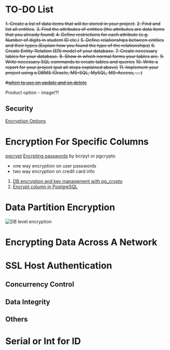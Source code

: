 TO-DO List
==========

~~1. Create a list of data items that will be stored in your project.~~
~~2. Find and list all entities.~~
~~3. Find the attributes of entities (the attributes are data items that you already found)~~
~~4. Define restrictions for each attribute (e.g. Number of digits in student ID etc.)~~
~~5. Define relationships between entities and their types (Explain how you found the type of the relationships)~~
~~6. Create Entity-Relation (ER) model of your database.~~
~~7. Create necessary tables for your database.~~
~~8. Show in which normal forms your tables are.~~
~~9. Write necessary SQL commands to create tables and queries~~
~~10. Write a report for your project (put all steps explained above)~~
~~11. Implement your project using a DBMS (Oracle, MS-SQL, MySQL, MS-Access, … )~~

~~#[when to use on update and on delete](https://stackoverflow.com/questions/6720050/foreign-key-constraints-when-to-use-on-update-and-on-delete)~~

Product option - image!?!

## Security

[Encryption Options](https://www.postgresql.org/docs/current/encryption-options.html "Postgresql Encryption Options")
# Encryption For Specific Columns

[pgcrypt](http://www.postgresonline.com/journal/archives/165-Encrypting-data-with-pgcrypto.html)
[Encrpting passwords](https://stackoverflow.com/questions/18656528/how-do-i-encrypt-passwords-with-postgresql)
by bcrpyt or pgcrypto

 + one way encryption on user passwords
 + two way encryption on credit card info

1. [DB encryption and key management with pg_crypto](https://dba.stackexchange.com/questions/35296/database-encryption-and-key-management-with-pg-crypto)
2. [Encrypt column in PostgreSQL](https://blog.andreiavram.ro/encrypt-postgresql-column/)
 
# Data Partition Encryption

![DB level encryption](https://dba.stackexchange.com/questions/64132/postgres-database-level-encryption)

# Encrypting Data Across A Network

# SSL Host Authentication

## Concurrency Control

## Data Integrity

## Others

# Serial or Int for ID


